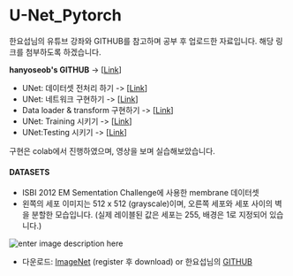 # U-Net_Pytorch
한요섭님의 유튜브 강좌와 GITHUB를 참고하며 공부 후 업로드한 자료입니다.
해당 링크를 첨부하도록 하겠습니다.

**hanyoseob's GITHUB** -> [[Link](https://github.com/hanyoseob/youtube-cnn-002-pytorch-unet)]

 - UNet: 데이터셋 전처리 하기 -> [[Link](https://www.youtube.com/watch?v=fWmRYmjF-Xw)]
 - UNet: 네트워크 구현하기 -> [[Link](https://www.youtube.com/watch?v=sSxdQq9CCx0)]
 - Data loader & transform
   구현하기 -> [[Link](https://www.youtube.com/watch?v=1gMnChpUS9k)]
 - UNet: Training 시키기 -> [[Link](https://www.youtube.com/watch?v=rBb597ct_FQ)]
 - UNet:Testing 시키기 -> [[Link](https://www.youtube.com/watch?v=igvk1W1JtHA)]
 
 구현은 colab에서 진행하였으며, 영상을 보며 실습해보았습니다.
 
 #### DATASETS
 
 - ISBI 2012 EM Sementation Challenge에 사용한 membrane 데이터셋
 - 왼쪽의 세포 이미지는 512 x 512 (grayscale)이며, 오른쪽 세포와 세포 사이의 벽을 분할한 모습입니다.
(실제 레이블된 값은 세포는 255, 배경은 1로 지정되어 있습니다.)

 
![enter image description here](https://imagej.net/media/events/challenge-isbi-2012-sample-image.png)
 

 - 다운로드: [ImageNet](https://imagej.net/events/isbi-2012-segmentation-challenge) (register 후 download) or 한요섭님의 [GITHUB](https://github.com/hanyoseob/youtube-cnn-002-pytorch-unet)

